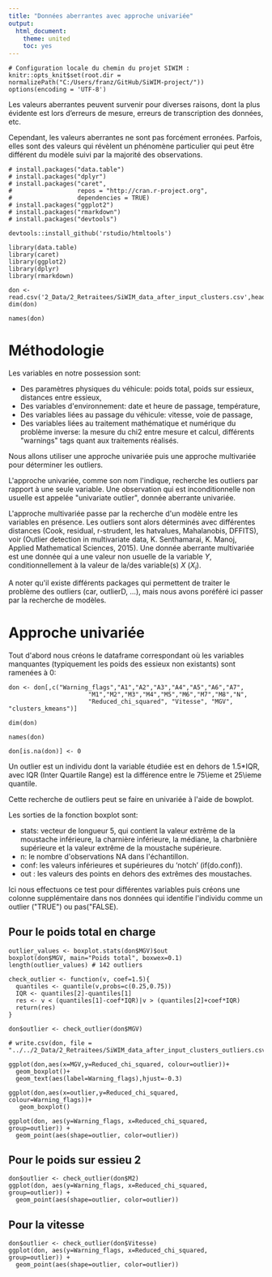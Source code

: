 ```yaml
---
title: "Données aberrantes avec approche univariée"
output: 
  html_document:
    theme: united
    toc: yes
---
```


```{r setup, include=FALSE}
# Configuration locale du chemin du projet SIWIM :
knitr::opts_knit$set(root.dir = normalizePath("C:/Users/franz/GitHub/SiWIM-project/")) 
options(encoding = 'UTF-8')
```

Les valeurs aberrantes peuvent survenir pour diverses raisons, dont la plus évidente est lors d’erreurs de mesure, erreurs de transcription des données, etc.

Cependant, les valeurs aberrantes ne sont pas forcément erronées.  Parfois, elles sont des valeurs qui révèlent un phénomène particulier qui peut être différent du modèle suivi par la majorité des observations.

```{r}
# install.packages("data.table")
# install.packages("dplyr")
# install.packages("caret",
#                  repos = "http://cran.r-project.org", 
#                  dependencies = TRUE)
# install.packages("ggplot2")
# install.packages("rmarkdown")
# install.packages("devtools")

devtools::install_github('rstudio/htmltools')

library(data.table)
library(caret)
library(ggplot2)
library(dplyr)
library(rmarkdown)

don <- read.csv('2_Data/2_Retraitees/SiWIM_data_after_input_clusters.csv',header=T)
dim(don)

names(don)
```

# Méthodologie

Les variables en notre possession sont: 
+ Des paramètres physiques du véhicule: poids total, poids sur essieux, distances entre essieux, 
+ Des variables d'environnement: date et heure de passage, température, 
+ Des variables liées au passage du véhicule: vitesse, voie de passage, 
+ Des variables liées au traitement mathématique et numérique du problème inverse: la mesure du chi2 entre mesure et calcul, différents "warnings" tags quant aux traitements réalisés.

Nous allons utiliser une approche univariée puis une approche multivariée pour déterminer les outliers. 

L'approche univariée, comme son nom l'indique, recherche les outliers par rapport à une seule variable. Une observation qui est inconditionnelle non usuelle est appelée "univariate outlier", donnée aberrante univariée.  

L'approche multivariée passe par la recherche d'un modèle entre les variables en présence. Les outliers sont alors déterminés avec différentes distances (Cook, residual, r-strudent, les hatvalues, Mahalanobis, DFFITS), voir (Outlier detection in multivariate data, K. Senthamarai, K. Manoj, Applied Mathematical Sciences, 2015). 
Une donnée aberrante multivariée est une donnée qui a une valeur non usuelle de la variable $Y$, conditionnellement à la valeur de la/des variable(s) $X$ ($X_i$).

A noter qu'il existe différents packages qui permettent de traiter le problème des outliers (car, outlierD, ...), mais nous avons poréféré ici passer par la recherche de modèles. 


# Approche univariée

Tout d'abord nous créons le dataframe correspondant où les variables manquantes (typiquement les poids des essieux non existants) sont ramenées à 0: 

```{r}
don <- don[,c("Warning_flags","A1","A2","A3","A4","A5","A6","A7",
                      "M1","M2","M3","M4","M5","M6","M7","M8","N", 
                      "Reduced_chi_squared", "Vitesse", "MGV", "clusters_kmeans")]

dim(don)

names(don)

don[is.na(don)] <- 0
```

Un outlier est un individu dont la variable étudiée est en dehors de 1.5*IQR, avec IQR (Inter Quartile Range) est la différence entre le 75\ieme et 25\ieme quantile. 

Cette recherche de outliers peut se faire en univariée à l'aide de bowplot. 

Les sorties de la fonction boxplot sont: 
+ stats: vecteur de longueur 5, qui contient la valeur extrême de la moustache inférieure, la charnière inférieure, la médiane, la charbnière supérieure et la valeur extrême de la moustache supérieure. 
+ n: le nombre d'observations NA dans l'échantillon.	
+ conf: les valeurs inférieures et supérieures du ‘notch’ (if(do.conf)). 
+ out : les valeurs des points en dehors des extrêmes des moustaches. 

Ici nous effectuons ce test pour différentes variables puis créons une colonne supplémentaire dans nos données qui identifie l'individu comme un outlier ("TRUE") ou pas("FALSE). 

## Pour le poids total en charge

```{r}
outlier_values <- boxplot.stats(don$MGV)$out
boxplot(don$MGV, main="Poids total", boxwex=0.1)
length(outlier_values) # 142 outliers

check_outlier <- function(v, coef=1.5){
  quantiles <- quantile(v,probs=c(0.25,0.75))
  IQR <- quantiles[2]-quantiles[1]
  res <- v < (quantiles[1]-coef*IQR)|v > (quantiles[2]+coef*IQR)
  return(res)
}

don$outlier <- check_outlier(don$MGV)

# write.csv(don, file = "../../2_Data/2_Retraitees/SiWIM_data_after_input_clusters_outliers.csv")
```

```{r}
ggplot(don,aes(x=MGV,y=Reduced_chi_squared, colour=outlier))+
  geom_boxplot()+
  geom_text(aes(label=Warning_flags),hjust=-0.3)
```

```{r}
ggplot(don,aes(x=outlier,y=Reduced_chi_squared, colour=Warning_flags))+
   geom_boxplot()
```

```{r}
ggplot(don, aes(y=Warning_flags, x=Reduced_chi_squared, group=outlier)) +
  geom_point(aes(shape=outlier, color=outlier))
```

## Pour le poids sur essieu 2

```{r}
don$outlier <- check_outlier(don$M2)
ggplot(don, aes(y=Warning_flags, x=Reduced_chi_squared, group=outlier)) +
  geom_point(aes(shape=outlier, color=outlier))
```

## Pour la vitesse

```{r}
don$outlier <- check_outlier(don$Vitesse)
ggplot(don, aes(y=Warning_flags, x=Reduced_chi_squared, group=outlier)) +
  geom_point(aes(shape=outlier, color=outlier))
```

